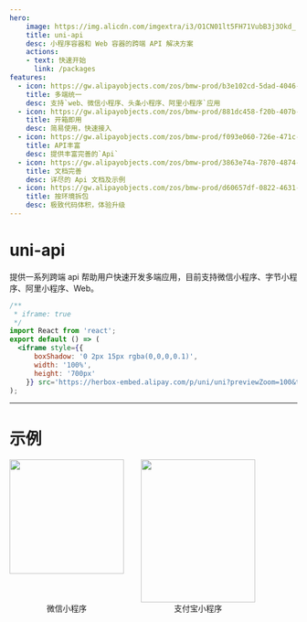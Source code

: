 ```yaml
---
hero:
    image: https://img.alicdn.com/imgextra/i3/O1CN01lt5FH71VubB3j3Okd_!!6000000002713-2-tps-412-412.png
    title: uni-api
    desc: 小程序容器和 Web 容器的跨端 API 解决方案
    actions:
    - text: 快速开始
      link: /packages
features:
  - icon: https://gw.alipayobjects.com/zos/bmw-prod/b3e102cd-5dad-4046-a02a-be33241d1cc7/kj9t8oji_w144_h144.png
    title: 多端统一
    desc: 支持`web、微信小程序、头条小程序、阿里小程序`应用
  - icon: https://gw.alipayobjects.com/zos/bmw-prod/881dc458-f20b-407b-947a-95104b5ec82b/k79dm8ih_w144_h144.png
    title: 开箱即用
    desc: 简易使用，快速接入
  - icon: https://gw.alipayobjects.com/zos/bmw-prod/f093e060-726e-471c-a53e-e988ed3f560c/kj9t9sk7_w144_h144.png
    title: API丰富
    desc: 提供丰富完善的`Api`
  - icon: https://gw.alipayobjects.com/zos/bmw-prod/3863e74a-7870-4874-b1e1-00a8cdf47684/kj9t7ww3_w144_h144.png
    title: 文档完善
    desc: 详尽的 Api 文档及示例 
  - icon: https://gw.alipayobjects.com/zos/bmw-prod/d60657df-0822-4631-9d7c-e7a869c2f21c/k79dmz3q_w126_h126.png
    title: 按环境拆包
    desc: 极致代码体积，体验升级
---
```


# uni-api

提供一系列跨端 api 帮助用户快速开发多端应用，目前支持微信小程序、字节小程序、阿里小程序、Web。

```jsx | inline
/**
 * iframe: true
 */
import React from 'react';
export default () => (
  <iframe style={{
      boxShadow: '0 2px 15px rgba(0,0,0,0.1)',
      width: '100%',
      height: '700px'
    }} src='https://herbox-embed.alipay.com/p/uni/uni?previewZoom=100&topSlider=false'></iframe>
);
```

***

# 示例

<div style="display: flex;margin-bottom: 200px;">
  <div>
    <div style="width: 200px;height: 250px;">
      <img src="https://img.alicdn.com/imgextra/i1/O1CN01upA1bP1CxpGb8qLPp_!!6000000000148-0-tps-662-662.jpg" width="200" height="200" />
    </div>
    <div style="text-align: center;">微信小程序</div>
  </div>
  <div style="margin-left: 30px;">
    <div style="line-height: 0;">
      <img src="https://gw.alicdn.com/imgextra/i3/O1CN01Ca6t2Q2AEpIXh4r0u_!!6000000008172-0-tps-1540-1906.jpg" width="200" height="250" />
    </div>
    <div style="text-align: center;">支付宝小程序</div>
  </div>
</div>
